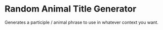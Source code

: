 # Random Animal Title Generator

Generates a participle / animal phrase to use in whatever context you want.
